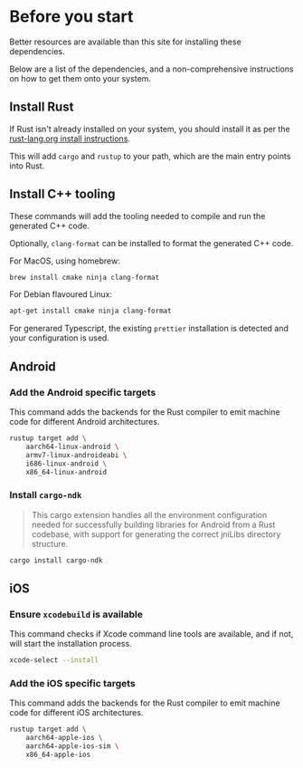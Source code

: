# Before you start

Better resources are available than this site for installing these dependencies.

Below are a list of the dependencies, and a non-comprehensive instructions on how to get them onto your system.

## Install Rust
If Rust isn't already installed on your system, you should install it as per the [rust-lang.org install instructions](https://www.rust-lang.org/tools/install).

This will add `cargo` and `rustup` to your path, which are the main entry points into Rust.

## Install C++ tooling

These commands will add the tooling needed to compile and run the generated C++ code.

Optionally, `clang-format` can be installed to format the generated C++ code.

For MacOS, using homebrew:
```sh
brew install cmake ninja clang-format
```

For Debian flavoured Linux:
```sh
apt-get install cmake ninja clang-format
```

For generared Typescript, the existing `prettier` installation is detected and your configuration is used.

## Android

### Add the Android specific targets

This command adds the backends for the Rust compiler to emit machine code for different Android architectures.

```sh
rustup target add \
    aarch64-linux-android \
    armv7-linux-androideabi \
    i686-linux-android \
    x86_64-linux-android
```

### Install `cargo-ndk`

> This cargo extension handles all the environment configuration needed for successfully building libraries for Android from a Rust codebase, with support for generating the correct jniLibs directory structure.

```sh
cargo install cargo-ndk
```

## iOS

### Ensure `xcodebuild` is available

This command checks if Xcode command line tools are available, and if not, will start the installation process.

```sh
xcode-select --install
```

### Add the iOS specific targets

This command adds the backends for the Rust compiler to emit machine code for different iOS architectures.

```sh
rustup target add \
    aarch64-apple-ios \
    aarch64-apple-ios-sim \
    x86_64-apple-ios
```
